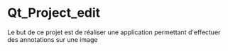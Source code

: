 # Qt_Project_edit
Le but de ce projet est de réaliser une application permettant d'effectuer des annotations sur une image
